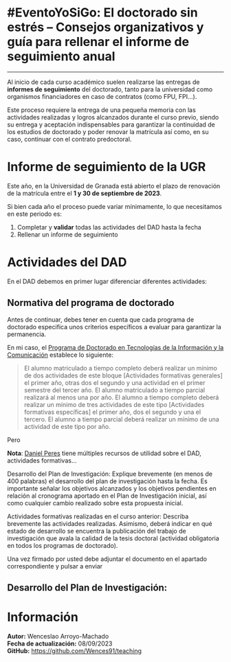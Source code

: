 # #EventoYoSiGo: El doctorado sin estrés – Consejos organizativos y guía para rellenar el informe de seguimiento anual

---
Al inicio de cada curso académico suelen realizarse las entregas de **informes de seguimiento** del doctorado, tanto para la universidad como organismos financiadores en caso de contratos (como FPU, FPI...).

Este proceso requiere la entrega de una pequeña memoria con las actividades realizadas y logros alcanzados durante el curso previo, siendo su entrega y aceptación indispensables para garantizar la continuidad de los estudios de doctorado y poder renovar la matrícula así como, en su caso, continuar con el contrato predoctoral.

# Informe de seguimiento de la UGR
Este año, en la Universidad de Granada está abierto el plazo de renovación de la matrícula entre el **1 y 30 de septiembre de 2023**.

Si bien cada año el proceso puede variar mínimamente, lo que necesitamos en este periodo es:
1. Completar y **validar** todas las actividades del DAD hasta la fecha
2. Rellenar un informe de seguimiento


# Actividades del DAD
En el DAD debemos en primer lugar diferenciar diferentes actividades:


## Normativa del programa de doctorado
Antes de continuar, debes tener en cuenta que cada programa de doctorado especifica unos criterios específicos a evaluar para garantizar la permanencia.

En mi caso, el [Programa de Doctorado en Tecnologías de la Información y la Comunicación](https://doctorados.ugr.es/tic/pages/formacion) establece lo siguiente:
> El alumno matriculado a tiempo completo deberá realizar un mínimo de dos actividades de este bloque [Actividades formativas generales] el primer año, otras dos el segundo y una actividad en el primer semestre del tercer año. El alumno matriculado a tiempo parcial realizará al menos una por año. 
> El alumno a tiempo completo deberá realizar un mínimo de tres actividades de este tipo [Actividades formativas específicas] el primer año, dos el segundo y una el tercero. El alumno a tiempo parcial deberá realizar un mínimo de una actividad de este tipo por año. 

Pero

**Nota**: [Daniel Peres](https://yosigopublicando.ugr.es/courses/curso-de-actividades-formativas-avanzadas-el-programa-mentor-de-doctorandos/) tiene múltiples recursos de utilidad sobre el DAD, actividades formativas...

Desarrollo del Plan de Investigación: Explique brevemente (en menos de 400 palabras) el desarrollo del plan de investigación hasta la fecha. Es importante señalar los objetivos alcanzados y los objetivos pendientes en relación al cronograma aportado en el Plan de Investigación inicial, así como cualquier cambio realizado sobre esta propuesta inicial.

Actividades formativas realizadas en el curso anterior: Describa brevemente las actividades realizadas. Asimismo, deberá indicar en qué estado de desarrollo se encuentra la publicación del trabajo de investigación que avala la calidad de la tesis doctoral (actividad obligatoria en todos los programas de doctorado).

Una vez firmado por usted debe adjuntar el documento en el apartado correspondiente y pulsar a enviar

Desarrollo del Plan de Investigación:
---
# Información
<div class="alert alert-block alert-info">
    <b>Autor:</b> Wenceslao Arroyo-Machado</br>
    <b>Fecha de actualización:</b> 08/09/2023</br>
    <b>GitHub:</b> <a href="https://github.com/Wences91/teaching">https://github.com/Wences91/teaching</a>
</div>
